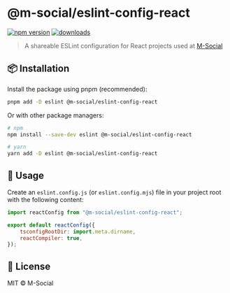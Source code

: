 # @m-social/eslint-config-react

[![npm version](https://img.shields.io/npm/v/@m-social/eslint-config-react)](https://www.npmjs.com/package/@m-social/eslint-config-react)
[![downloads](https://img.shields.io/npm/dm/@m-social/eslint-config-react)](https://www.npmjs.com/package/@m-social/eslint-config-react)

> A shareable ESLint configuration for React projects used at [M-Social](https://msocialproduction.com)

## 📦 Installation

Install the package using pnpm (recommended):

```bash
pnpm add -D eslint @m-social/eslint-config-react
```

Or with other package managers:

```bash
# npm
npm install --save-dev eslint @m-social/eslint-config-react

# yarn
yarn add -D eslint @m-social/eslint-config-react
```

## 🚀 Usage

Create an `eslint.config.js` (or `eslint.config.mjs`) file in your project root with the following content:

```js
import reactConfig from "@m-social/eslint-config-react";

export default reactConfig({
	tsconfigRootDir: import.meta.dirname,
	reactCompiler: true,
});
```

## 📄 License

MIT © M-Social
